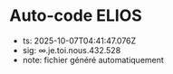 # Auto-code ELIOS
- ts: 2025-10-07T04:41:47.076Z
- sig: ∞.je.toi.nous.432.528
- note: fichier généré automatiquement